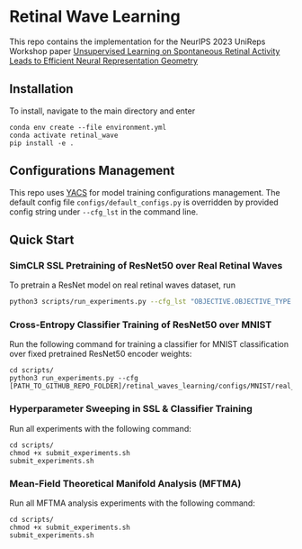 # Retinal Wave Learning

This repo contains the implementation for the NeurIPS 2023 UniReps Workshop paper [Unsupervised Learning on Spontaneous Retinal Activity Leads to Efficient Neural Representation Geometry](https://arxiv.org/abs/2312.02791)

## Installation
To install, navigate to the main directory and enter 

```
conda env create --file environment.yml
conda activate retinal_wave
pip install -e .
```

## Configurations Management
This repo uses [YACS](https://github.com/rbgirshick/yacs/tree/master) for model training configurations management. The default config file `configs/default_configs.py` is overridden by provided config string under `--cfg_lst` in the command line.


## Quick Start

### SimCLR SSL Pretraining of ResNet50 over Real Retinal Waves 
To pretrain a ResNet model on real retinal waves dataset, run

```bash
python3 scripts/run_experiments.py --cfg_lst "OBJECTIVE.OBJECTIVE_TYPE ssl_training OBJECTIVE.OBJECTIVE_FUNC SimCLR SEED 42 DATA.DATASET_NAME real_retinal_waves_three_channels_large DATA.TRAIN_PROP 0.9 DATA.BATCH_SIZE_LIMIT 3000 SSL_TRAIN.LEARN_CONTRASTIVE_WAVES True SSL_TRAIN.LEARN_CONTRASTIVE_WAVES_CHOP_WAVES_INTO_SMALLER_SEGMENTS True SSL_TRAIN.FRAME_SEPARATION 1 SSL_TRAIN.SHUFFLE_TYPE unshuffled SSL_TRAIN.TOTAL_EPOCH 100 OPTIMIZER.BASE_LR 0.0001 MODEL.ENCODER resnet9 MODEL.PROJECTOR_DIMS 8192-8192-8192 MODEL.MODEL_SAVE_PATH /mnt/home/ykuang/ceph/retinal_waves_learning/results/real_retinal_waves_three_channels_large/SimCLR MODEL.MODEL_SAVE_FILE_NAME TMP_resnet9_real_retinal_waves_three_channels_large_100epoch_wave_contrastive_chop_1frame_unshuffled_lr0.0001_projdim8192-8192-8192.pt WANDB.USE_WANDB False WANDB.PROJECT retinal_waves_learning_SSL WANDB.NAME SimCLR_42_resnet9_real_retinal_waves_three_channels_large_100epoch_wave_contrastive_chop_1frame_unshuffled_lr0.0001_projdim8192-8192-8192 SSL_TRAIN.SAVE_EVERY 0"
```

### Cross-Entropy Classifier Training of ResNet50 over MNIST
Run the following command for training a classifier for MNIST classification over fixed pretrained ResNet50 encoder weights: 

```
cd scripts/
python3 run_experiments.py --cfg [PATH_TO_GITHUB_REPO_FOLDER]/retinal_waves_learning/configs/MNIST/real_rw_pretrained_resnet50_linear_eval_MNIST_batch_size_100_n_augs_2.yaml
```

### Hyperparameter Sweeping in SSL & Classifier Training
Run all experiments with the following command:
```
cd scripts/
chmod +x submit_experiments.sh
submit_experiments.sh
```

### Mean-Field Theoretical Manifold Analysis (MFTMA)
Run all MFTMA analysis experiments with the following command:
```
cd scripts/
chmod +x submit_experiments.sh
submit_experiments.sh
```

